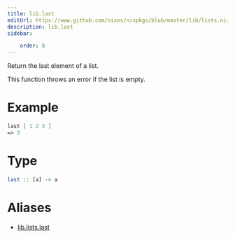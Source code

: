 ```yaml
---
title: lib.last
editUrl: https://www.github.com/nixos/nixpkgs/blob/master/lib/lists.nix#L1003C10
description: lib.last
sidebar:

    order: 8
---
```


Return the last element of a list.

This function throws an error if the list is empty.

# Example

```nix
last [ 1 2 3 ]
=> 3
```

# Type

```haskell
last :: [a] -> a
```


# Aliases

- [lib.lists.last](/reference/liblists.last)


